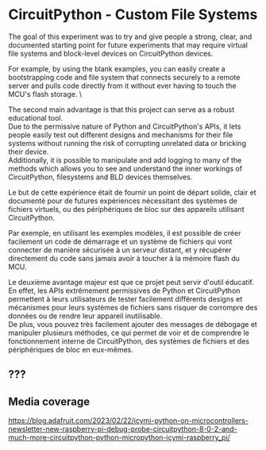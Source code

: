 # CircuitPython - Custom File Systems

The goal of this experiment was to try and give people a strong, clear, and documented starting point for
future experiments that may require virtual file systems and block-level devices on CircuitPython devices.

For example, by using the blank examples, you can easily create a bootstrapping code and file system that connects
securely to a remote server and pulls code directly from it without ever having to touch the MCU's flash storage. \

The second main advantage is that this project can serve as a robust educational tool. \
Due to the permissive nature of Python and CircuitPython's APIs, it lets people easily test out different designs and
mechanisms for their file systems without running the risk of corrupting unrelated data or bricking their device. \
Additionally, it is possible to manipulate and add logging to many of the methods which allows you to see and understand
the inner workings of CircuitPython, filesystems and BLD devices themselves.



Le but de cette expérience était de fournir un point de départ solide, clair et documenté pour
de futures expériences nécessitant des systèmes de fichiers virtuels, ou des périphériques de bloc sur
des appareils utilisant CircuitPython.

Par exemple, en utilisant les exemples modèles, il est possible de créer facilement un code de démarrage et
un système de fichiers qui vont connecter de manière sécurisée à un serveur distant, et y récupérer directement du
code sans jamais avoir à toucher à la mémoire flash du MCU.

Le deuxième avantage majeur est que ce projet peut servir d'outil éducatif.
En effet, les APIs extrêmement permissives de Python et CircuitPython permettent à leurs utilisateurs de tester
facilement différents designs et mécanismes pour leurs systèmes de fichiers sans risquer de corrompre des
données ou de rendre leur appareil inutilisable. \
De plus, vous pouvez très facilement ajouter des messages de débogage et manipuler plusieurs méthodes, ce
qui permet de voir et de comprendre le fonctionnement interne de CircuitPython, des systèmes de fichiers et
des périphériques de bloc en eux-mêmes.



## ???

## Media coverage
https://blog.adafruit.com/2023/02/22/icymi-python-on-microcontrollers-newsletter-new-raspberry-pi-debug-probe-circuitpython-8-0-2-and-much-more-circuitpython-python-micropython-icymi-raspberry_pi/
